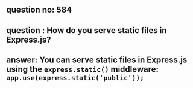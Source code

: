 
      
## question no: 584

## question : How do you serve static files in Express.js?

## answer: You can serve static files in Express.js using the `express.static()` middleware: `app.use(express.static('public'));`
      